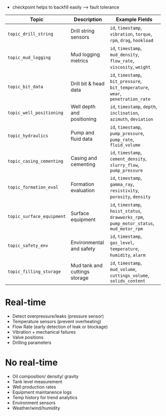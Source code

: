 + checkpoint helps to backfill easily --> fault tolerance

| Topic                     | Description                   | Example Fields                                                                           |
| ------------------------- | ----------------------------- | ---------------------------------------------------------------------------------------- |
| `topic_drill_string`      | Drill string sensors          | `id`, `timestamp`, `vibration`, `torque`, `rpm`, `drag`, `hookload`                      |
| `topic_mud_logging`       | Mud logging metrics           | `id`, `timestamp`, `mud_density`, `flow_rate`, `viscosity`, `weight`                     |
| `topic_bit_data`          | Drill bit & head data         | `id`, `timestamp`, `bit_pressure`, `bit_temperature`, `wear`, `penetration_rate`         |
| `topic_well_positioning`  | Well depth and positioning    | `id`, `timestamp`, `depth`, `inclination`, `azimuth`, `deviation`                        |
| `topic_hydraulics`        | Pump and fluid data           | `id`, `timestamp`, `pump_pressure`, `pump_rate`, `fluid_volume`                          |
| `topic_casing_cementing`  | Casing and cementing          | `id`, `timestamp`, `cement_density`, `slurry_flow`, `pump_pressure`                      |
| `topic_formation_eval`    | Formation evaluation          | `id`, `timestamp`, `gamma_ray`, `resistivity`, `porosity`, `density`                     |
| `topic_surface_equipment` | Surface equipment             | `id`, `timestamp`, `hoist_status`, `drawworks_rpm`, `pump_motor_status`, `mud_motor_rpm` |
| `topic_safety_env`        | Environmental and safety      | `id`, `timestamp`, `gas_level`, `temperature`, `humidity`, `alarm`                       |
| `topic_filling_storage`   | Mud tank and cuttings storage | `id`, `timestamp`, `mud_volume`, `cuttings_volume`, `solids_content`                     |


# Real-time
- Detect overpressure/leaks (pressure sensor)
- Temperature sensors (prevent overheating)
- Flow Rate (early detection of leak or blockage)
- Vibration + mechanical failures
- Valve positions
- Drilling parameters

# No real-time
- Oil composition/ density/ gravity
- Tank level measurement
- Well production rates
- Equipment maintanence logs
- Temp history for trend analytics
- Environment sensors
- Weather/wind/humidity
